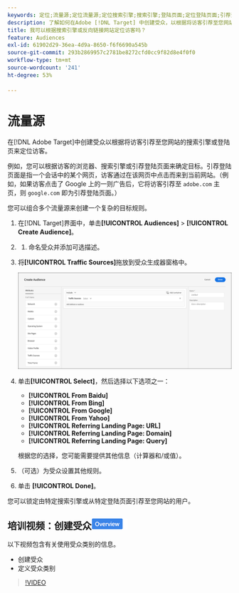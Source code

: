 ```yaml
---
keywords: 定位;流量源;定位流量源;定位搜索引擎;搜索引擎;登陆页面;定位登陆页面;引荐登陆页面
description: 了解如何在Adobe [!DNL Target] 中创建受众，以根据将访客引荐至您网站的搜索引擎或登陆页来定位访客。
title: 我可以根据搜索引擎或反向链接网站定位访客吗？
feature: Audiences
exl-id: 61902d29-36ea-4d9a-8650-f6f6690a545b
source-git-commit: 293b2869957c2781be8272cfd0cc9f82d8e4f0f0
workflow-type: tm+mt
source-wordcount: '241'
ht-degree: 53%

---
```


# 流量源

在[!DNL Adobe Target]中创建受众以根据将访客引荐至您网站的搜索引擎或登陆页来定位访客。

例如，您可以根据访客的浏览器、搜索引擎或引荐登陆页面来确定目标。引荐登陆页面是指一个会话中的某个网页，访客通过在该网页中点击而来到当前网站。（例如，如果访客点击了 Google 上的一则广告后，它将访客引荐至 `adobe.com` 主页，则 `google.com` 即为引荐登陆页面。）

您可以组合多个流量源来创建一个复杂的目标规则。

1. 在[!DNL Target]界面中，单击&#x200B;**[!UICONTROL Audiences]** > **[!UICONTROL Create Audience]**。
1. 
   1. 命名受众并添加可选描述。
1. 将&#x200B;**[!UICONTROL Traffic Sources]**&#x200B;拖放到受众生成器窗格中。

   ![target_traffic_source图像](assets/target_traffic_source.png)

1. 单击&#x200B;**[!UICONTROL Select]**，然后选择以下选项之一：

   * **[!UICONTROL From Baidu]**
   * **[!UICONTROL From Bing]**
   * **[!UICONTROL From Google]**
   * **[!UICONTROL From Yahoo]**
   * **[!UICONTROL Referring Landing Page: URL]**
   * **[!UICONTROL Referring Landing Page: Domain]**
   * **[!UICONTROL Referring Landing Page: Query]**

   根据您的选择，您可能需要提供其他信息（计算器和/或值）。

1. （可选）为受众设置其他规则。
1. 单击 **[!UICONTROL Done]**。

您可以锁定由特定搜索引擎或从特定登陆页面引荐至您网站的用户。

## 培训视频：创建受众![概述徽章](/help/main/assets/overview.png)

以下视频包含有关使用受众类别的信息。

* 创建受众
* 定义受众类别

>[!VIDEO](https://video.tv.adobe.com/v/17392)
